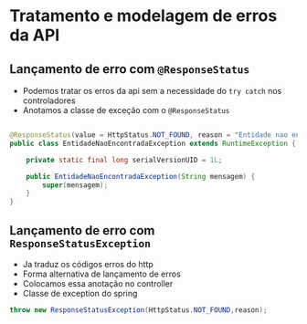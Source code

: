 # Tratamento e modelagem de erros da API

## Lançamento de erro com `@ResponseStatus`

- Podemos tratar os erros da api sem a necessidade do `try catch` nos controladores
- Anotamos a classe de exceção com o `@ResponseStatus`

```java

@ResponseStatus(value = HttpStatus.NOT_FOUND, reason = "Entidade nao encontrada")
public class EntidadeNaoEncontradaException extends RuntimeException {

    private static final long serialVersionUID = 1L;

    public EntidadeNaoEncontradaException(String mensagem) {
        super(mensagem);
    }
}
```

## Lançamento de erro com `ResponseStatusException`

- Ja traduz os códigos erros do http
- Forma alternativa de lançamento de erros
- Colocamos essa anotação no controller
- Classe de exception do spring

```java
throw new ResponseStatusException(HttpStatus.NOT_FOUND,reason);
```